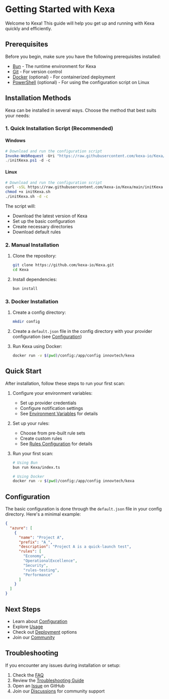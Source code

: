 # Getting Started with Kexa

Welcome to Kexa! This guide will help you get up and running with Kexa quickly and efficiently.

## Prerequisites

Before you begin, make sure you have the following prerequisites installed:

- [Bun](https://bun.sh/) - The runtime environment for Kexa
- [Git](https://git-scm.com/) - For version control
- [Docker](https://www.docker.com/) (optional) - For containerized deployment
- [PowerShell](https://learn.microsoft.com/en-us/powershell/scripting/install/installing-powershell-on-linux?view=powershell-7.4) (optional) - For using the configuration script on Linux

## Installation Methods

Kexa can be installed in several ways. Choose the method that best suits your needs:

### 1. Quick Installation Script (Recommended)

#### Windows

```powershell
# Download and run the configuration script
Invoke-WebRequest -Uri "https://raw.githubusercontent.com/kexa-io/Kexa/dev/initKexa.ps1" -OutFile "./initKexa.ps1"
./initKexa.ps1 -d -c
```

#### Linux

```bash
# Download and run the configuration script
curl -sSL https://raw.githubusercontent.com/kexa-io/Kexa/main/initKexa.sh -o initKexa.sh
chmod +x initKexa.sh
./initKexa.sh -d -c
```

The script will:

- Download the latest version of Kexa
- Set up the basic configuration
- Create necessary directories
- Download default rules

### 2. Manual Installation

1. Clone the repository:

   ```bash
   git clone https://github.com/kexa-io/Kexa.git
   cd Kexa
   ```

2. Install dependencies:

   ```bash
   bun install
   ```

### 3. Docker Installation

1. Create a config directory:

   ```bash
   mkdir config
   ```

2. Create a `default.json` file in the config directory with your provider configuration (see [Configuration](../configuration/README.md))

3. Run Kexa using Docker:

   ```bash
   docker run -v $(pwd)/config:/app/config innovtech/kexa
   ```

## Quick Start

After installation, follow these steps to run your first scan:

1. Configure your environment variables:
   - Set up provider credentials
   - Configure notification settings
   - See [Environment Variables](../configuration/environment-variables.md) for details

2. Set up your rules:
   - Choose from pre-built rule sets
   - Create custom rules
   - See [Rules Configuration](../configuration/rules-configuration.md) for details

3. Run your first scan:

   ```bash
   # Using Bun
   bun run Kexa/index.ts

   # Using Docker
   docker run -v $(pwd)/config:/app/config innovtech/kexa
   ```

## Configuration

The basic configuration is done through the `default.json` file in your config directory. Here's a minimal example:

```json
{
  "azure": [
    {
      "name": "Project A",
      "prefix": "A_",
      "description": "Project A is a quick-launch test",
      "rules": [
        "Economy",
        "OperationalExcellence",
        "Security",
        "rules-testing",
        "Performance"
      ]
    }
  ]
}
```

## Next Steps

- Learn about [Configuration](../configuration/README.md)
- Explore [Usage](../usage/README.md)
- Check out [Deployment](../deployment/README.md) options
- Join our [Community](../contributing/community-guidelines.md)

## Troubleshooting

If you encounter any issues during installation or setup:

1. Check the [FAQ](../faq.md)
2. Review the [Troubleshooting Guide](../troubleshooting.md)
3. Open an [Issue](https://github.com/kexa-io/Kexa/issues) on GitHub
4. Join our [Discussions](https://github.com/kexa-io/Kexa/discussions) for community support
